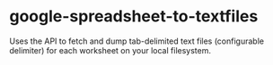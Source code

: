 google-spreadsheet-to-textfiles
===============================

Uses the API to fetch and dump tab-delimited text files (configurable delimiter) for each worksheet on your local filesystem.